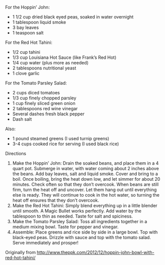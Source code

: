 For the Hoppin’ John:
 * 1 1/2 cup dried black eyed peas, soaked in water overnight
 * 1 tablespoon liquid smoke
 * 3 bay leaves
 * 1 teaspoon salt

For the Red Hot Tahini:
 * 1/2 cup tahini
 * 1/3 cup Louisiana Hot Sauce (like Frank’s Red Hot)
 * 1/4 cup water (plus more as needed)
 * 2 tablespoons nutritional yeast
 * 1 clove garlic

For the Tomato Parsley Salad:
 * 2 cups diced tomatoes
 * 1/3 cup finely chopped parsley
 * 1 cup finely sliced green onion
 * 2 tablespoons red wine vinegar
 * Several dashes fresh black pepper
 * Dash salt

Also:
 * 1 pound steamed greens (I used turnip greens)
 * 3-4 cups cooked rice for serving (I used black rice)
 
Directions
 1. Make the Hoppin’ John: Drain the soaked beans, and place them in a 4 quart pot. Submerge in water, with water coming about 2 inches above the beans. Add bay leaves, salt and liquid smoke. Cover and bring to a boil. Once boiling, bring the heat down low, and let simmer for about 20 minutes. Check often so that they don’t overcook. When beans are still firm, turn the heat off and uncover. Let them hang out until everything else is ready. They will continue to cook in the hot water, so turning the heat off ensures that they don’t overcook.
 2. Make the Red Hot Tahini: Simply blend everything up in a little blender until smooth. A Magic Bullet works perfectly. Add water by the tablespoon to thin as needed. Taste for salt and spiciness.
 3. Make the Tomato Parsley Salad: Toss all ingredients together in a medium mixing bowl. Taste for pepper and vinegar.
 4. Assemble: Place greens and rice side by side in a large bowl. Top with black-eyed peas. Drizzle with sauce and top with the tomato salad. Serve immediately and prosper!

Originally from
  http://www.theppk.com/2012/12/hoppin-john-bowl-with-red-hot-tahini/
